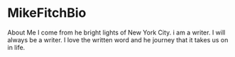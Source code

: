 # MikeFitchBio
About Me
I come from he bright lights of New York City.  i am a writer.  I will always be a writer.  I love the written word and he journey that it takes us on in life. 
